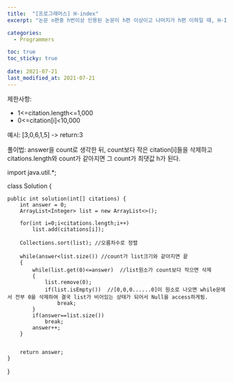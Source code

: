 ```yaml
---
title:  "[프로그래머스] H-index"
excerpt: "논문 n편중 h번이상 인용된 논문이 h편 이상이고 나머지가 h편 이하일 때, H-Index의 최댓값은 h다. "

categories:
  - Programmers

toc: true
toc_sticky: true
 
date: 2021-07-21
last_modified_at: 2021-07-21
---
```



제한사항:
- 1<=citation.length<=1,000
- 0<=citation[i]<10,000

예시:
[3,0,6,1,5] -> return:3

풀이법:
answer을 count로 생각한 뒤, count보다 작은 citation[i]들을 삭제하고 citations.length와 count가 같아지면 그 count가 최댓값 h가 된다.

import java.util.*;

class Solution {
    
    public int solution(int[] citations) {
        int answer = 0;
        ArrayList<Integer> list = new ArrayList<>();
        
        for(int i=0;i<citations.length;i++)
            list.add(citations[i]);
        
        Collections.sort(list); //오름차수로 정렬
        
        while(answer<list.size()) //count가 list크기와 같아지면 끝
        {
            while(list.get(0)<=answer)  //list원소가 count보다 작으면 삭제
            {
                list.remove(0);
                if(list.isEmpty())  //[0,0,0......0]이 원소로 나오면 while문에서 전부 0을 삭제하여 결국 list가 비어있는 상태가 되어서 Null을 access하게됨.
                    break;
            }
            if(answer==list.size())
                break;
            answer++;
        }
        
        
        return answer;
    }
}